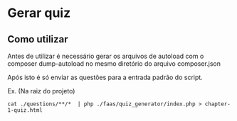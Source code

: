 Gerar quiz
==================

Como utilizar
-----------

Antes de utilizar é necessário gerar os arquivos de autoload com o composer dump-autoload no mesmo diretório do arquivo composer.json

Após isto é só enviar as questões para a entrada padrão do script.

Ex. (Na raiz do projeto)

```
cat ./questions/**/*  | php ./faas/quiz_generator/index.php > chapter-1-quiz.html
```
